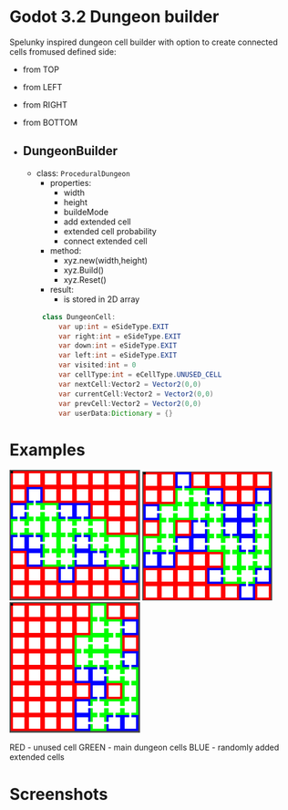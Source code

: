 # Godot 3.2 Dungeon builder

 Spelunky inspired dungeon cell builder with option to create connected cells fromused defined side:
 - from TOP
 - from LEFT
 - from RIGHT
 - from BOTTOM


- ## DungeonBuilder
    - class: `ProceduralDungeon`
        - properties:
            - width
            - height
            - buildeMode
            - add extended cell
            - extended cell probability
            - connect extended cell
        - method:
            - xyz.new(width,height)
            - xyz.Build()
            - xyz.Reset()            
        - result:
            - is stored in 2D array


``` java
        class DungeonCell:
	        var up:int = eSideType.EXIT
	        var right:int = eSideType.EXIT
	        var down:int = eSideType.EXIT
	        var left:int = eSideType.EXIT
	        var visited:int = 0
	        var cellType:int = eCellType.UNUSED_CELL
	        var nextCell:Vector2 = Vector2(0,0)
	        var currentCell:Vector2 = Vector2(0,0)
	        var prevCell:Vector2 = Vector2(0,0)
	        var userData:Dictionary = {}
```
# Examples

![Alt text](Screenshots/Godot_v3.2-stable_win64_2020-02-23_20-56-32.png?raw=true "PREVIEW") 
![Alt text](Screenshots/Godot_v3.2-stable_win64_2020-02-23_20-56-49.png?raw=true "PREVIEW") 
![Alt text](Screenshots/Godot_v3.2-stable_win64_2020-02-23_20-57-24.png?raw=true "PREVIEW")

RED -  unused cell
GREEN - main dungeon cells
BLUE - randomly added extended cells

# Screenshots

                    
